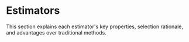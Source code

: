 # Estimators

This section explains each estimator's key properties, selection rationale, and advantages over traditional methods.

<!-- One-sample -->

<!-- INCLUDE manual/estimators/center.md -->

<!-- INCLUDE manual/estimators/spread.md -->

<!-- INCLUDE manual/estimators/rel-spread.md -->

<!-- Two-sample -->

<!-- INCLUDE manual/estimators/shift.md -->

<!-- INCLUDE manual/estimators/ratio.md -->

<!-- INCLUDE manual/estimators/avg-spread.md -->

<!-- INCLUDE manual/estimators/disparity.md -->

